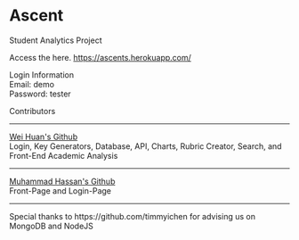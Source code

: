 # Ascent
Student Analytics Project

Access the here.
https://ascents.herokuapp.com/

Login Information
<br>
Email: demo
<br>
Password: tester


Contributors
<hr>

[Wei Huan's Github](https://github.com/whc105/ascent)
<br>
Login, Key Generators, Database, API, Charts, Rubric Creator, Search, and Front-End Academic Analysis
<hr>

[Muhammad Hassan's Github](https://github.com/hassan3095)
<br>
Front-Page and Login-Page

<hr>
Special thanks to https://github.com/timmyichen for advising us on MongoDB and NodeJS
